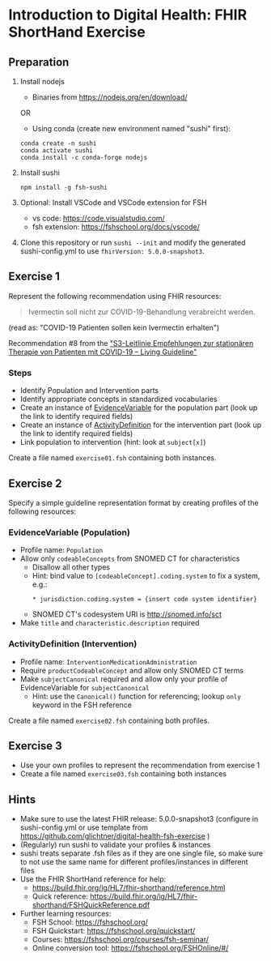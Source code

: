 # Introduction to Digital Health: FHIR ShortHand Exercise

## Preparation

1. Install nodejs
    * Binaries from https://nodejs.org/en/download/
    
    OR
    
    * Using conda (create new environment named "sushi" first):
    ```
    conda create -n sushi
    conda activate sushi
    conda install -c conda-forge nodejs
    ```
   
2. Install sushi
    ```
    npm install -g fsh-sushi
    ```
3. Optional: Install VSCode and VSCode extension for FSH
    * vs code: https://code.visualstudio.com/
    * fsh extension: https://fshschool.org/docs/vscode/
4. Clone this repository or run `sushi --init` and modify the generated sushi-config.yml to use `fhirVersion: 5.0.0-snapshot3`.


## Exercise 1


Represent the following recommendation using FHIR resources:

> Ivermectin soll nicht zur COVID-19-Behandlung verabreicht werden.

(read as: "COVID-19 Patienten sollen kein Ivermectin erhalten")

Recommendation #8 from the ["S3-Leitlinie Empfehlungen zur stationären Therapie von Patienten mit COVID-19 – Living Guideline"](https://register.awmf.org/de/leitlinien/detail/113-001LG)

### Steps
* Identify Population and Intervention parts
* Identify appropriate concepts in standardized vocabularies
* Create an instance of [EvidenceVariable](http://hl7.org/fhir/5.0.0-snapshot3/evidencevariable.html) for the population part (look up the link to identify required fields)
* Create an instance of [ActivityDefinition](http://hl7.org/fhir/5.0.0-snapshot3/activitydefinition.html) for the intervention part (look up the link to identify required fields)
* Link population to intervention (hint: look at `subject[x]`)

Create a file named `exercise01.fsh` containing both instances.

## Exercise 2
Specify a simple guideline representation format by creating profiles of the following resources:

### EvidenceVariable (Population)
* Profile name: `Population`
* Allow only `codeableConcepts` from SNOMED CT for characteristics 
  * Disallow all other types
  * Hint: bind value to `[codeableConcept].coding.system` to fix a system, e.g.:
    ```
    * jurisdiction.coding.system = {insert code system identifier}
    ```
  * SNOMED CT's codesystem URI is http://snomed.info/sct
* Make `title` and `characteristic.description` required

### ActivityDefinition (Intervention)
* Profile name: `InterventionMedicationAdministration`
* Require `productCodeableConcept` and allow only SNOMED CT terms
* Make `subjectCanonical` required and allow only your profile of EvidenceVariable for `subjectCanonical`
  * Hint: use the `Canonical()` function for referencing; lookup `only` keyword in the FSH reference

Create a file named `exercise02.fsh` containing both profiles.

## Exercise 3
* Use your own profiles to represent the recommendation from exercise 1 
* Create a file named `exercise03.fsh` containing both instances


## Hints
* Make sure to use the latest FHIR release: 5.0.0-snapshot3 (configure in sushi-config.yml or use template from https://github.com/glichtner/digital-health-fsh-exercise )
* (Regularly) run sushi to validate your profiles & instances
* sushi treats separate .fsh files as if they are one single file, so make sure to not use the same name for different profiles/instances in different files
* Use the FHIR ShortHand reference for help: 
  * https://build.fhir.org/ig/HL7/fhir-shorthand/reference.html
  * Quick reference: https://build.fhir.org/ig/HL7/fhir-shorthand/FSHQuickReference.pdf
* Further learning resources:
  * FSH School: https://fshschool.org/ 
  * FSH Quickstart: https://fshschool.org/quickstart/  
  * Courses: https://fshschool.org/courses/fsh-seminar/ 
  * Online conversion tool: https://fshschool.org/FSHOnline/#/ 
